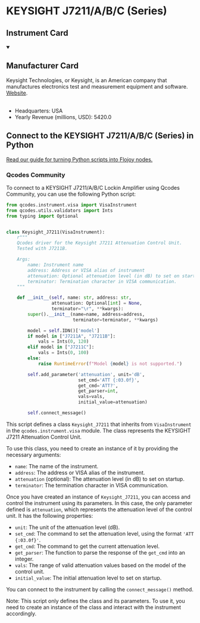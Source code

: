 
# KEYSIGHT J7211/A/B/C (Series)

## Instrument Card



<details open>
<summary><h2>Manufacturer Card</h2></summary>
Keysight Technologies, or Keysight, is an American company that manufactures electronics test and measurement equipment and software. <a href=https://www.keysight.com/us/en/home.html>Website</a>.
<br></br>
<ul>
  <li>Headquarters: USA</li>
  <li>Yearly Revenue (millions, USD): 5420.0</li>
</ul>
</details>

## Connect to the KEYSIGHT J7211/A/B/C (Series) in Python

[Read our guide for turning Python scripts into Flojoy nodes.](https://docs.flojoy.ai/custom-nodes/creating-custom-node/)


### Qcodes Community

To connect to a KEYSIGHT J7211/A/B/C Lockin Amplifier using Qcodes Community, you can use the following Python script:

```python
from qcodes.instrument.visa import VisaInstrument
from qcodes.utils.validators import Ints
from typing import Optional


class Keysight_J7211(VisaInstrument):
    r"""
    Qcodes driver for the Keysight J7211 Attenuation Control Unit.
    Tested with J7211B.

    Args:
        name: Instrument name
        address: Address or VISA alias of instrument
        attenuation: Optional attenuation level (in dB) to set on startup
        terminator: Termination character in VISA communication.
    """

    def __init__(self, name: str, address: str,
                 attenuation: Optional[int] = None,
                 terminator="\r", **kwargs):
        super().__init__(name=name, address=address,
                         terminator=terminator, **kwargs)

        model = self.IDN()['model']
        if model in ["J7211A", "J7211B"]:
            vals = Ints(0, 120)
        elif model in ["J7211C"]:
            vals = Ints(0, 100)
        else:
            raise RuntimeError(f"Model {model} is not supported.")

        self.add_parameter('attenuation', unit='dB',
                           set_cmd='ATT {:03.0f}',
                           get_cmd='ATT?',
                           get_parser=int,
                           vals=vals,
                           initial_value=attenuation)

        self.connect_message()
```

This script defines a class `Keysight_J7211` that inherits from `VisaInstrument` in the `qcodes.instrument.visa` module. The class represents the KEYSIGHT J7211 Attenuation Control Unit.

To use this class, you need to create an instance of it by providing the necessary arguments:

- `name`: The name of the instrument.
- `address`: The address or VISA alias of the instrument.
- `attenuation` (optional): The attenuation level (in dB) to set on startup.
- `terminator`: The termination character in VISA communication.

Once you have created an instance of `Keysight_J7211`, you can access and control the instrument using its parameters. In this case, the only parameter defined is `attenuation`, which represents the attenuation level of the control unit. It has the following properties:

- `unit`: The unit of the attenuation level (dB).
- `set_cmd`: The command to set the attenuation level, using the format `'ATT {:03.0f}'`.
- `get_cmd`: The command to get the current attenuation level.
- `get_parser`: The function to parse the response of the `get_cmd` into an integer.
- `vals`: The range of valid attenuation values based on the model of the control unit.
- `initial_value`: The initial attenuation level to set on startup.

You can connect to the instrument by calling the `connect_message()` method.

Note: This script only defines the class and its parameters. To use it, you need to create an instance of the class and interact with the instrument accordingly.

